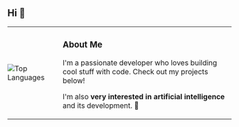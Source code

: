 <h2 align="left">Hi 👋</h2>
<table style="border: none; border-collapse: collapse; width: 100%;">
  <tr>
    <td style="border: none; padding: 0;">
      <img src="https://github-readme-stats.vercel.app/api/top-langs/?username=krzysztofkobra&theme=dark&hide_border=true" alt="Top Languages" />
    </td>
    <td style="border: none; padding-left: 20px; vertical-align: top;">
      <h3>About Me</h3>
      <p>I'm a passionate developer who loves building cool stuff with code. Check out my projects below!</p>
      <p>I'm also <strong>very interested in artificial intelligence</strong> and its development. 🤖</p>
    </td>
  </tr>
</table>

